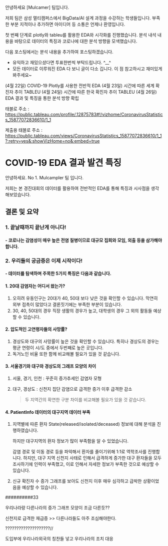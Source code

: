 안녕하세요 [Mulcamer] 팀입니다.

저희 팀은 삼성 멀티캠퍼스에서 BigData/AI 설계 과정을 수강하는 학생들입니다.
부족한 부분 지적이나 추가하면 아이디어 등 소통은 언제나 환영입니다.

첫 번째 단계로 plotly와 tableu를 활용한 EDA와 시각화를 진행했습니다.
분석 내석 내용을 바탕으로 데이터의 특징과 코로나에 대한 분석 방향을 모색했습니다.

다음 포스팅에서는 분석 내용을 추가하여 포스팅하겠습니다.

 + 유익하고 재밌으셨다면 투표한번씩 부탁드립니다. ^__^  
 + 모든 데이터로 이루워진 EDA 다 보니 글이 다소 깁니다. 이 점 참고하시고 재미있게 봐주세요~



(4월 22일) COVID-19 Plotly를 사용한 전반적 EDA
(4월 23일) 시간에 따른 세계 확진자 추이 TABLEU
(4월 24일) 시간에 따른 한국 확진자 추이 TABLEU
(4월 26일) EDA 결과 및 특징을 통한 분석 방향 확립

태블로 주소 : https://public.tableau.com/profile/.12875783#!/vizhome/CoronavirusStatistics_15877072836610/1_1



제출용 태블로 주소 : https://public.tableau.com/views/CoronavirusStatistics_15877072836610/1_1?:retry=yes&:showVizHome=no&:embed=true





# COVID-19 EDA 결과 발견 특징

안녕하세요. No 1. Mulcampler 팀 입니다.  

저희는 본 경진대회의 데이터를 활용하여 전반적인 EDA를 통해 특징과 시사점을 생각해보았습니다.

## 결론 및 요약

###   1. 끝날때까지 끝난게 아니다! 

####   - 코로나는 감염성이 매우 높은 전염 질병이므로 대규모 집회와 모임, 외출 등을 삼가해야 합니다. 

###   2. 우리들의 궁금증은 이제 시작이다!

####   - 데이터를 탐색하며 주목한 5가지 특징은 다음과 같습니다.

#### 1. 20대 감염자는 어디서 왔는가?

1. 오히려 유동인구는 20대가 40, 50대 보다 낮은 것을 확인할 수 있습니다. 막연히 외부 접촉이 많았다고 결론짓기에는 부족한 부분이 있습니다.
2. 30, 40, 50대의 경우 직장 생활의 경우가 높고, 대학생의 경우 그 외의 활동들 예상할 수 있습니다.

#### 2. 압도적인 고연령자들의 사망률?

1. 경상도와 대구의 사망률이 높은 것을 확인할 수 있습니다. 특히나 경상도의 경우는 평균 연령이 시/도 중에서 두번째로 높은 곳입니다. 
2. 독거노인 비율 또한 함께 비교해볼 필요가 있을 것 같습니다.

#### 3. 서울경기와 대구와 경상도의 그래프 모양의 차이

1. 서울, 경기, 인천 :  꾸준히 증가추세인 감염자 모형

2. 대구, 경상도 :  신천지 집단 감염으로 급격한 증가 이후 급격한 감소

   > 두 지역간의 확연한 구분 차이를 비교해볼 필요가 있을 것 같습니다.

#### 4. PatientInfo 데이터의 대구지역 데이터 부족

1. 지역별에 따른 환자 State(released/isolated/deceased) 정보에 대해 분석을 진행하였습니다.

   하지만 대구지역의 환자 정보가 많이 부족함을 알 수 있었습니다.

   감염 경로 및 이동 경로 등을 파악해서 환자를 줄이기위해 1:1로 역학조사를 진행합니다. 하지만, 대구 지역 신천지 사태로 인해서 급격하게 증가한 대구 환자들을 모두 조사하기에 인력이 부족했고, 이로 인해서 자세한 정보가 부족한 것으로 예상할 수 있습니다.

2. 신규 확진자 수 증가 그래프를 보아도 신천지 이후 매우 심각하고 급박한 상황이었음을 예상할 수 있습니다.

 

















##########33

우리나라랑 다른나라의 증가 그래프 모양이 조금 다른듯??

신천지로 급격한 재급증 >> 다른나라들도 아주 조심해야한다.



????????????????????//

도입부에 우리나라외국의 칭찬들 넣고 우리나라의 조치 대응

